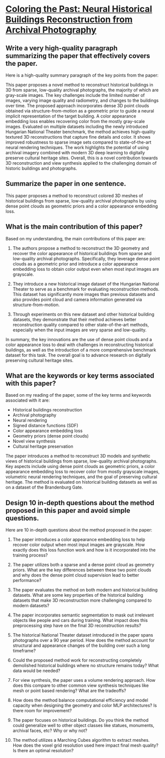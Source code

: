 # [Coloring the Past: Neural Historical Buildings Reconstruction from   Archival Photography](https://arxiv.org/abs/2311.17810)

## Write a very high-quality paragraph summarizing the paper that effectively covers the paper.

 Here is a high-quality summary paragraph of the key points from the paper:

This paper proposes a novel method to reconstruct historical buildings in 3D from sparse, low-quality archival photographs, the majority of which are gray-scale images. The key challenges include the limited number of images, varying image quality and radiometry, and changes to the buildings over time. The proposed approach incorporates dense 3D point clouds obtained via structure-from-motion as a geometric prior to guide a neural implicit representation of the target building. A color appearance embedding loss enables recovering color from the mostly gray-scale images. Evaluated on multiple datasets including the newly introduced Hungarian National Theater benchmark, the method achieves high-quality textured 3D reconstructions that capture fine details and color. It shows improved robustness to sparse image sets compared to state-of-the-art neural rendering techniques. The work highlights the potential of using archival imagery combined with modern 3D deep learning to digitally preserve cultural heritage sites. Overall, this is a novel contribution towards 3D reconstruction and view synthesis applied to the challenging domain of historic buildings and photographs.


## Summarize the paper in one sentence.

 This paper proposes a method to reconstruct colored 3D meshes of historical buildings from sparse, low-quality archival photographs by using dense point clouds as geometric priors and a color appearance embedding loss.


## What is the main contribution of this paper?

 Based on my understanding, the main contributions of this paper are:

1) The authors propose a method to reconstruct the 3D geometry and recover the color appearance of historical buildings from sparse and low-quality archival photographs. Specifically, they leverage dense point clouds as a geometric prior and introduce a color appearance embedding loss to obtain color output even when most input images are grayscale.

2) They introduce a new historical image dataset of the Hungarian National Theater to serve as a benchmark for evaluating reconstruction methods. This dataset has significantly more images than previous datasets and also provides point cloud and camera information generated via structure-from-motion. 

3) Through experiments on this new dataset and other historical building datasets, they demonstrate that their method achieves better reconstruction quality compared to other state-of-the-art methods, especially when the input images are very sparse and low-quality.

In summary, the key innovations are the use of dense point clouds and a color appearance loss to deal with challenges in reconstructing historical buildings, as well as the introduction of a more comprehensive benchmark dataset for this task. The overall goal is to advance research on digitally preserving cultural heritage sites.


## What are the keywords or key terms associated with this paper?

 Based on my reading of the paper, some of the key terms and keywords associated with it are:

- Historical buildings reconstruction
- Archival photography
- Neural rendering
- Signed distance functions (SDF)
- Color appearance embedding loss
- Geometry priors (dense point clouds)
- Novel view synthesis
- Cultural heritage preservation

The paper introduces a method to reconstruct 3D models and synthetic views of historical buildings from sparse, low-quality archival photographs. Key aspects include using dense point clouds as geometric priors, a color appearance embedding loss to recover color from mostly grayscale images, volumetric neural rendering techniques, and the goal of preserving cultural heritage. The method is evaluated on historical building datasets as well as on a dataset of the Brandenburg Gate.


## Design 10 in-depth questions about the method proposed in this paper and avoid simple questions.

 Here are 10 in-depth questions about the method proposed in the paper:

1. The paper introduces a color appearance embedding loss to help recover color output when most input images are grayscale. How exactly does this loss function work and how is it incorporated into the training process? 

2. The paper utilizes both a sparse and a dense point cloud as geometry priors. What are the key differences between these two point clouds and why does the dense point cloud supervision lead to better performance?

3. The paper evaluates the method on both modern and historical building datasets. What are some key properties of the historical building datasets that make 3D reconstruction more challenging compared to modern datasets?

4. The paper incorporates semantic segmentation to mask out irrelevant objects like people and cars during training. What impact does this preprocessing step have on the final 3D reconstruction results? 

5. The historical National Theater dataset introduced in the paper spans photographs over a 90 year period. How does the method account for structural and appearance changes of the building over such a long timeframe?

6. Could the proposed method work for reconstructing completely demolished historical buildings where no structure remains today? What data would be needed?

7. For view synthesis, the paper uses a volume rendering approach. How does this compare to other common view synthesis techniques like mesh or point based rendering? What are the tradeoffs?

8. How does the method balance computational efficiency and model capacity when designing the geometry and color MLP architectures? Is there room for improvement?  

9. The paper focuses on historical buildings. Do you think the method could generalize well to other object classes like statues, monuments, archival faces, etc? Why or why not?

10. The method utilizes a Marching Cubes algorithm to extract meshes. How does the voxel grid resolution used here impact final mesh quality? Is there an optimal resolution?
